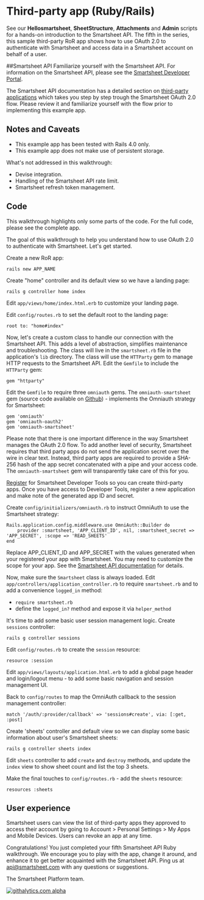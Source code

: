 Third-party app (Ruby/Rails)
===
See our <b>Hellosmartsheet</b>, <b>SheetStructure</b>, <b>Attachments</b> and <b>Admin</b> scripts for a hands-on introduction to the Smartsheet API.  The fifth in the series, this sample third-party RoR app shows how to use OAuth 2.0 to authenticate with Smartsheet and access data in a Smartsheet account on behalf of a user.

##Smartsheet API
Familiarize yourself with the Smartsheet API. For information on the Smartsheet API, please see the [Smartsheet Developer Portal](http://smartsheet.com/developers).

The Smartsheet API documentation has a detailed section on [third-party applications](http://www.smartsheet.com/developers/api-documentation#h.opcwlo3avvxk) which takes you step by step trough the Smartsheet OAuth 2.0 flow.  Please review it and familiarize yourself with the flow prior to implementing this example app.

## Notes and Caveats
* This example app has been tested with Rails 4.0 only.
* This example app does not make use of persistent storage.

What's not addressed in this walkthrough:

* Devise integration.
* Handling of the Smartsheet API rate limit.
* Smartsheet refresh token management.






## Code
This walkthrough highlights only some parts of the code.  For the full code, please see the complete app.

The goal of this walkthrough to help you understand how to use OAuth 2.0 to authenticate with Smartsheet.  Let's get started.

Create a new RoR app:

	rails new APP_NAME
	
Create "home" controller and its default view so we have a landing page:

	rails g controller home index
	
Edit `app/views/home/index.html.erb` to customize your landing page.

Edit `config/routes.rb` to set the default root to the landing page:

	root to: "home#index"

Now, let's create a custom class to handle our connection with the Smartsheet API.  This adds a level of abstraction, simplifies maintenance and troubleshooting.  The class will live in the `smartsheet.rb` file in the application's `lib` directory.  The class will use the `HTTParty` gem to manage HTTP requests to the Smartsheet API.  Edit the `Gemfile` to include the `HTTParty` gem:

	gem "httparty"
	
Edit the `Gemfile` to require three `omniauth` gems.  The `omniauth-smartsheet` gem (source code available on [Github](https://github.com/smartsheet-platform/omniauth-smartsheet)) - implements the Omniauth strategy for Smartsheet:

	gem 'omniauth'
	gem 'omniauth-oauth2'
	gem 'omniauth-smartsheet'
	
Please note that there is one important difference in the way Smartsheet manages the OAuth 2.0 flow.  To add another level of security, Smartsheet requires that third party apps do not send the application secret over the wire in clear text.  Instead, third party apps are required to provide a SHA-256 hash of the app secret concatenated with a pipe and your access code.  The `omniauth-smartsheet` gem will transparently take care of this for you.

[Register](http://smartsheet.com/developers/register) for Smartsheet Developer Tools so you can create third-party apps.  Once you have access to Developer Tools, register a new application and make note of the generated app ID and secret.

Create `config/initializers/omniauth.rb` to instruct OmniAuth to use the Smartsheet strategy:

	Rails.application.config.middleware.use OmniAuth::Builder do
        provider :smartsheet, 'APP_CLIENT_ID', nil, :smartsheet_secret => 'APP_SECRET', :scope => 'READ_SHEETS'
	end
        
Replace APP_CLIENT_ID and APP_SECRET with the values generated when your registered your app with Smartsheet.  You may need to customize the scope for your app.  See the [Smartsheet API 
documentation](http://smartsheet.com/developers) for details. 

Now, make sure the `Smartsheet` class is always loaded.  Edit `app/controllers/application_controller.rb` to require `smartsheet.rb` and to add a convenience `logged_in` method:

* `require smartsheet.rb`
* define the `logged_in?` method and expose it via `helper_method`

It's time to add some basic user session management logic.  Create `sessions` controller:

	rails g controller sessions
	
Edit `config/routes.rb` to create the `session` resource:

	resource :session
	
Edit `app/views/layouts/application.html.erb` to add a global page header and login/logout menu - to add some basic navigation and session management UI.

Back to `config/routes` to map the OmniAuth callback to the session management controller:

	match '/auth/:provider/callback' => 'sessions#create', via: [:get, :post]

Create 'sheets' controller and default view so we can display some basic information about user's Smartsheet sheets:

	rails g controller sheets index
	
Edit `sheets` controller to add `create` and `destroy` methods, and update the `index` view to show sheet count and list the top 3 sheets.

Make the final touches to `config/routes.rb` - add the `sheets` resource:

	resources :sheets


## User experience
Smartsheet users can view the list of third-party apps they approved to access their account by going to Account > Personal Settings > My Apps and Mobile Devices.  Users can revoke an app at any time.


Congratulations!  You just completed your fifth Smartsheet API Ruby walkthrough.  We encourage you to play with the app, change it around, and enhance it to get better acquainted with the Smartsheet API.  Ping us at api@smartsheet.com with any questions or suggestions.

The Smartsheet Platform team. 

[![githalytics.com alpha](https://cruel-carlota.pagodabox.com/8682c8fc5c6618bcdad0698d2832b639 "githalytics.com")](http://githalytics.com/smartsheet-platform/samples)

